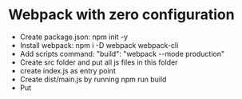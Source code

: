 # Webpack with zero configuration
* Create package.json: npm init -y
* Install webpack: npm i -D webpack webpack-cli
* Add scripts command: "build": "webpack --mode production"
* Create src folder and put all js files in this folder
* create index.js as entry point
* Create dist/main.js by running npm run build 
* Put <script scr="./dist/main.js"> in index.html

